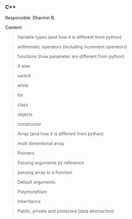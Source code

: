 ### C++

Responsible: Dharmin B.

Content:
> Variable types (and how it is different from python)

> arithematic operators (including increment operators)

> functions (how parameter are different from python)

> If else

> switch

> while

> for

> class

> objects

> constructor

> Array (and how it is different from python)

> multi dimentional array

> Pointers

> Passing arguments by reference

> passing array to a function

> Default arguments

> Polymorphism

> Inheritance

> Public, private and  protected (data abstraction)
